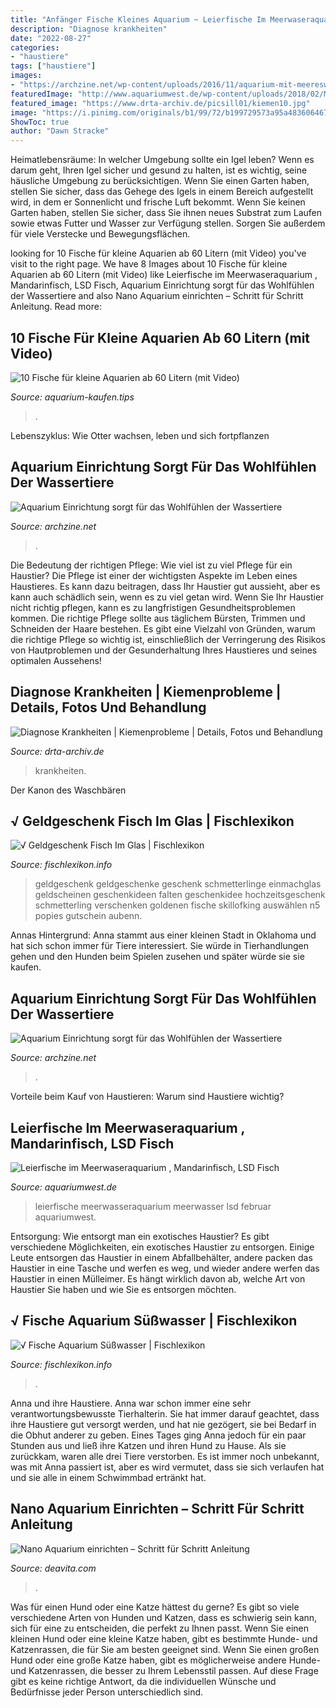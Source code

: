 ```yaml
---
title: "Anfänger Fische Kleines Aquarium ~ Leierfische Im Meerwaseraquarium , Mandarinfisch, Lsd Fisch"
description: "Diagnose krankheiten"
date: "2022-08-27"
categories:
- "haustiere"
tags: ["haustiere"]
images:
- "https://archzine.net/wp-content/uploads/2016/11/aquarium-mit-meereswasser-aquarium-mit-meeresfischen-aqarium-mit-korralen-1.jpg"
featuredImage: "http://www.aquariumwest.de/wp-content/uploads/2018/02/Mandarin.jpg"
featured_image: "https://www.drta-archiv.de/picsill01/kiemen10.jpg"
image: "https://i.pinimg.com/originals/b1/99/72/b199729573a95a4836064670e7cff272.jpg"
ShowToc: true
author: "Dawn Stracke"
---
```



Heimatlebensräume: In welcher Umgebung sollte ein Igel leben?
Wenn es darum geht, Ihren Igel sicher und gesund zu halten, ist es wichtig, seine häusliche Umgebung zu berücksichtigen. Wenn Sie einen Garten haben, stellen Sie sicher, dass das Gehege des Igels in einem Bereich aufgestellt wird, in dem er Sonnenlicht und frische Luft bekommt. Wenn Sie keinen Garten haben, stellen Sie sicher, dass Sie ihnen neues Substrat zum Laufen sowie etwas Futter und Wasser zur Verfügung stellen. Sorgen Sie außerdem für viele Verstecke und Bewegungsflächen.

	

		
looking for 10 Fische für kleine Aquarien ab 60 Litern (mit Video) you've visit to the right page. We have 8 Images about 10 Fische für kleine Aquarien ab 60 Litern (mit Video) like Leierfische im Meerwaseraquarium , Mandarinfisch, LSD Fisch, Aquarium Einrichtung sorgt für das Wohlfühlen der Wassertiere and also Nano Aquarium einrichten – Schritt für Schritt Anleitung. Read more:
		
    
## 10 Fische Für Kleine Aquarien Ab 60 Litern (mit Video)

<img loading=lazy src="http://www.aquarium-kaufen.tips/wp-content/uploads/2017/11/Fische-fuer-kleine-Aquarien-60L.jpg" onerror="this.onerror=null;this.src='https://tse1.mm.bing.net/th?id=OIP.PulJWhuFQzCCLw9E9obiwgHaEK&amp;pid=15.1';" alt="10 Fische für kleine Aquarien ab 60 Litern (mit Video)">

_Source: aquarium-kaufen.tips_

>. 

	

Lebenszyklus: Wie Otter wachsen, leben und sich fortpflanzen

    
## Aquarium Einrichtung Sorgt Für Das Wohlfühlen Der Wassertiere

<img loading=lazy src="https://archzine.net/wp-content/uploads/2016/11/aquarium-mit-meereswasser-aquarium-mit-meeresfischen-aqarium-mit-korralen-1.jpg" onerror="this.onerror=null;this.src='https://tse4.mm.bing.net/th?id=OIP.pruwTrJCQYRwgLU64wN0YwHaJ5&amp;pid=15.1';" alt="Aquarium Einrichtung sorgt für das Wohlfühlen der Wassertiere">

_Source: archzine.net_

>. 

	

Die Bedeutung der richtigen Pflege: Wie viel ist zu viel Pflege für ein Haustier?
Die Pflege ist einer der wichtigsten Aspekte im Leben eines Haustieres. Es kann dazu beitragen, dass Ihr Haustier gut aussieht, aber es kann auch schädlich sein, wenn es zu viel getan wird. Wenn Sie Ihr Haustier nicht richtig pflegen, kann es zu langfristigen Gesundheitsproblemen kommen. Die richtige Pflege sollte aus täglichem Bürsten, Trimmen und Schneiden der Haare bestehen. Es gibt eine Vielzahl von Gründen, warum die richtige Pflege so wichtig ist, einschließlich der Verringerung des Risikos von Hautproblemen und der Gesunderhaltung Ihres Haustieres und seines optimalen Aussehens!

    
## Diagnose Krankheiten | Kiemenprobleme | Details, Fotos Und Behandlung

<img loading=lazy src="https://www.drta-archiv.de/picsill01/kiemen10.jpg" onerror="this.onerror=null;this.src='https://tse4.mm.bing.net/th?id=OIP.35H3o4pqB17_lUMXr14elgHaEq&amp;pid=15.1';" alt="Diagnose Krankheiten | Kiemenprobleme | Details, Fotos und Behandlung">

_Source: drta-archiv.de_

>krankheiten. 

	

Der Kanon des Waschbären

    
## √ Geldgeschenk Fisch Im Glas | Fischlexikon

<img loading=lazy src="https://i.pinimg.com/originals/b1/99/72/b199729573a95a4836064670e7cff272.jpg" onerror="this.onerror=null;this.src='https://tse4.mm.bing.net/th?id=OIP.OdJ2uHaC3Yc0zbv5h0vu5gHaJ3&amp;pid=15.1';" alt="√ Geldgeschenk Fisch Im Glas | Fischlexikon">

_Source: fischlexikon.info_

>geldgeschenk geldgeschenke geschenk schmetterlinge einmachglas geldscheinen geschenkideen falten geschenkidee hochzeitsgeschenk schmetterling verschenken goldenen fische skillofking auswählen n5 popies gutschein aubenn. 

	

Annas Hintergrund: Anna stammt aus einer kleinen Stadt in Oklahoma und hat sich schon immer für Tiere interessiert. Sie würde in Tierhandlungen gehen und den Hunden beim Spielen zusehen und später würde sie sie kaufen.

    
## Aquarium Einrichtung Sorgt Für Das Wohlfühlen Der Wassertiere

<img loading=lazy src="https://archzine.net/wp-content/uploads/2016/11/aquariumtisch-goldfische-balkon-terrasse-mosaikfliesen-obst-antike-stühle-pflanzen-1.jpg" onerror="this.onerror=null;this.src='https://tse3.mm.bing.net/th?id=OIP.-Q8KSQLKnx6vz2wsMc7YtgHaGH&amp;pid=15.1';" alt="Aquarium Einrichtung sorgt für das Wohlfühlen der Wassertiere">

_Source: archzine.net_

>. 

	

Vorteile beim Kauf von Haustieren: Warum sind Haustiere wichtig?

    
## Leierfische Im Meerwaseraquarium , Mandarinfisch, LSD Fisch

<img loading=lazy src="http://www.aquariumwest.de/wp-content/uploads/2018/02/Mandarin.jpg" onerror="this.onerror=null;this.src='https://tse2.mm.bing.net/th?id=OIP.RxCdCJ7s7-AAzTYIs4SovQHaFJ&amp;pid=15.1';" alt="Leierfische im Meerwaseraquarium , Mandarinfisch, LSD Fisch">

_Source: aquariumwest.de_

>leierfische meerwasseraquarium meerwasser lsd februar aquariumwest. 

	

Entsorgung: Wie entsorgt man ein exotisches Haustier?
Es gibt verschiedene Möglichkeiten, ein exotisches Haustier zu entsorgen. Einige Leute entsorgen das Haustier in einem Abfallbehälter, andere packen das Haustier in eine Tasche und werfen es weg, und wieder andere werfen das Haustier in einen Mülleimer. Es hängt wirklich davon ab, welche Art von Haustier Sie haben und wie Sie es entsorgen möchten.

    
## √ Fische Aquarium Süßwasser | Fischlexikon

<img loading=lazy src="https://i.pinimg.com/564x/f9/be/86/f9be86b7a4614add02ceacbdea1727fb.jpg" onerror="this.onerror=null;this.src='https://tse2.mm.bing.net/th?id=OIP.mnahmBy8Lq1cFHrBroCS-gHaFK&amp;pid=15.1';" alt="√ Fische Aquarium Süßwasser | Fischlexikon">

_Source: fischlexikon.info_

>. 

	

Anna und ihre Haustiere.
Anna war schon immer eine sehr verantwortungsbewusste Tierhalterin. Sie hat immer darauf geachtet, dass ihre Haustiere gut versorgt werden, und hat nie gezögert, sie bei Bedarf in die Obhut anderer zu geben. Eines Tages ging Anna jedoch für ein paar Stunden aus und ließ ihre Katzen und ihren Hund zu Hause. Als sie zurückkam, waren alle drei Tiere verstorben. Es ist immer noch unbekannt, was mit Anna passiert ist, aber es wird vermutet, dass sie sich verlaufen hat und sie alle in einem Schwimmbad ertränkt hat.

    
## Nano Aquarium Einrichten – Schritt Für Schritt Anleitung

<img loading=lazy src="http://deavita.com/wp-content/uploads/2014/10/Aquarium-einrichten-Platz-auswählen-Ideen-schön-gestalten-6.jpg" onerror="this.onerror=null;this.src='https://tse4.mm.bing.net/th?id=OIP.F1rdaPU6I7XxsMztX_wWTgHaE8&amp;pid=15.1';" alt="Nano Aquarium einrichten – Schritt für Schritt Anleitung">

_Source: deavita.com_

>. 

	

Was für einen Hund oder eine Katze hättest du gerne?
Es gibt so viele verschiedene Arten von Hunden und Katzen, dass es schwierig sein kann, sich für eine zu entscheiden, die perfekt zu Ihnen passt. Wenn Sie einen kleinen Hund oder eine kleine Katze haben, gibt es bestimmte Hunde- und Katzenrassen, die für Sie am besten geeignet sind. Wenn Sie einen großen Hund oder eine große Katze haben, gibt es möglicherweise andere Hunde- und Katzenrassen, die besser zu Ihrem Lebensstil passen. Auf diese Frage gibt es keine richtige Antwort, da die individuellen Wünsche und Bedürfnisse jeder Person unterschiedlich sind.

